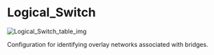 # Logical_Switch

![Logical_Switch_table_img](http://www.plantuml.com/plantuml/img/SoWkIImgAStDuIf8JCvEJ4zLK0hApozH24bCoaajLbAevb80WkISnE9Y1P_yzCpan9puuFBCakGC1HiR1OqGdPpCz8oIzABKr3nD1JixhbekY5gdeimKe65OrQ2Pewjh1rNEvP2Qbm9q2m00)

Configuration for identifying overlay networks associated with bridges.


